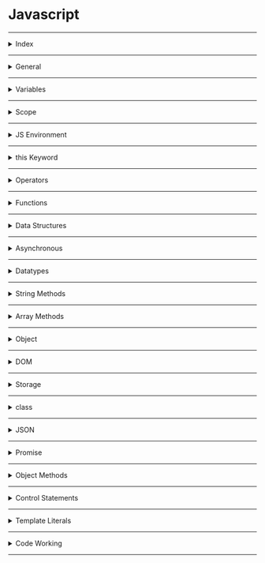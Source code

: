 # Javascript

---

<details>
<summary>Index</summary>

### Index

- General
- variables  
- Scope
- JS Environment
- this Keyword
- Operators
- Functions
- Data Structures
- Asynchronous
- Datatypes
- String Methods
- Array Methods
- Object
- DOM
- Storage
- Class
- JSON
- Promise
- Object Methods
- Control Statements
- Template Literals
- Code Working

</details>

---

<details>
<summary>General</summary>

### General

##### What is **Javascript**?  
__JavaScript__ is a scripting language for web pages.  
we can also use Javascript on server-side as NodeJS.

we can create Dynamic Webpages by combinning HTML & Javascript.

##### Javascript Advantages
  - Server interaction is less.
  - Immediate response to the users.

##### **Dynamically Typed** language?
Yes, JavaScript is a dynamically typed language.

* We can declare a variable without specifying the data type.
* Javascript itself check and identify type of a variable based on given value.
* We can change the data type of the variable when it is reassigned.

#####  Display Javascript Output

  ```Javascript
// console
console.log("Hello World");

// textContent
let myElement = document.getElementById("myElement");
myElement.textContent = "Hello World";

// innerHTML
let myElement = document.getElementById("myElement");
myElement.innerHTML = <h1>Hello World</h1>;

// write
document.write("Hello World");

// alert
window.alert("Hello World");

//prompt
window.promt("Hello World");
  ```

##### What is an ECMA Script?
__ECMA Script__ stands for __European Computer Manufacturers Association Script__.
ECMA Script maintains the rules of a scripting language.  
It specifies the core features that a scripting language should provide and how those features should be implemented.

##### Javascript version
I know ES6 version

</details>

---

<details>
<summary>Variables</summary>

### Variable
Variables are like containers. we can use these containers to store data during program execution. we can mention a name for identify a particular container. So those named Containers are called variables. we can manipulate the data in the containers by reffering that variable name.

we can store different types of data in the containers. In programming languages, we have some categories in data.

Javascript supports various data types: 
1. number 
2. string
3. boolean
4. null
5. undefined

we can assign a value to the variable with the help of assignment Operator( `=` ).

##### Define a Variable
we can create variables using __Variable Declaration__ keywords .
In Javascript we can define a variable in 3 ways,

##### Declaration Keywords
1. var
2. let
3. const


##### Rules of Define a Variable

##### syntax

`Definition = Initialization`  
`declarationKeyword variableName = value;`


#### var
If a variable declare using `var`, then initialization is not mandatory. This variable can be re-assigned and re-declared.  
If a variable is declared inside a function, it is function-scoped. Else, it is global-scoped.

#### let 
If a variable is declared using `let`, then initialization is not mandatory. This variable can be re-assigned.  
we can't re-declare the same variable.

#### const 
If a variable is declared using `const`, then initialization is mandatory. Once the variable is initialized with a value, then it can't be re-assigned.  
const variable maintain constant values.

##### Differences between __var__, __let__ and __const__

| Declaration Keyword | Possible                                       | Not-Possible                  |
| ------------------- | ---------------------------------------------- | ----------------------------- |
| __var__                 | Initialization , Re-Assignment, Re-Declaration |                               |
| __let__                 | Initialization , Re-Assignment                 | Re-Declaration                |
| __const__               | Initialization                                 | Re-Assignment, Re-Declaration |


##### Types of Variables
1. Local Variable
2. Global Variable


##### Local Variable
If a variable is created inside function, that type of variable is called Local Variable.  

* __Example__ :  
If a variable is declared inside a function, When a function is called, its local variables are created, and when the function finishes it's executing, automatically those local variables are destroyed.  

Local variables are useful for temporary data storage within a Block, and they should not interfere with other parts of the program. The Local Variable memory is created in the the Local Scope.  
we can access these Local Variables only within that particular block of code.

##### Global Variable
If a variable is created outside of a block is called Global variable.

These Global Variables available upto end of the program execution.

These Global Variables can be accessed at any part of the code including Functions also.  

If the value of the global variable is modified inside a function or conditional statement then the changes are reflected in the rest of the program.

The Global Variable memory is created in the global scope.

##### Temporal Dead Zone
A block's __Temporal Dead Zone__ starts at the beginning of the block's local scope. It ends when the computer fully initializes your variable with a value.  
From Hoisting to assigns some value to the variable is called temporal dead zone.  

we can't access the variables, when Variable in __TDZ__

```Javascript 
{
  // myVar TDZ starts here (at the beginning of this block's local scope)
  // myVar TDZ continues here
  // myVar TDZ continues here
  console.log(myVar); // returns ReferenceError // because myVar continues here
  // myVar TDZ continues here
  // myVar TDZ continues here
  let myVar = "Vegetable Fried Rice"; // bestFood's TDZ ends here
  // myVar TDZ does not exist here
  // myVar TDZ does not exist here
}
```

#### Errors
Errors are 2 types:
1. syntax Error
2. Runtime Error

##### SyntaxError
 * Missing initializer in const declaration because it is a constant type already mentioned and declared.  
 * Identifier 'a' has already been declared.  
 * If we are not following rules of language, then we got syntax error.

##### Runtime Error
*  __ReferenceError__
   - When Javascript Engine tries to findout a specific variable inside the memory space but that variable does not exist in the memory space.
   - Cannot access 'a' before initialization .   
   - 'c' is not defined.  
   - If a variable in the __TDZ__, we cannot access that particular variable.

* __TypeError__ 
   * Assignment to constant variable.  
   * A Type error can be thrown when we try to make an operation on the incorrect data type.
  
</details>

---

<details>
<summary>Scope</summary>

### Scope
Memory storage location is called scope.  

we have 3 scopes in Javascript  
1. Global Scope (Global + Script)
2. Block Scope
3. Local Scope (Function Scope)

In Global Level with declaration keywords **let** and **const**, It maintain seperate memory with __script__ scope.  

##### what is Block ?
Block is used to combine multiple Javascript statements into one group.  

`Block is { }`

Block memory will be deleted after Execution completed.  
Each Block has it's own Lexical scope.

```javascript
// single statement, so we dont't use block.
if (true) console.log("Hello world");

// Here we are using multiple statements, so we use block.
if (true){
    var a = 10;
    console.log(a);
}
```

##### Closure
A **Closure** is a combination of a __function__ and its __lexical scope__ bundle together forms a Closure.

A closure gives the outer function's scope access to an inner function that means it can be used the varaibles and functions of its parent environment.

`Closure => local Memory + Lexical Environment of Parent`

##### Lexical Environment
Its Parent Memory

##### Uses of Closures
* Timer Functions
* Events
* ...etc

##### Disadvantages of Closures
  * Over consumption of memory
  * Memory Leak
  * Freeze browser

##### Garbage Collector
Garbage collector is like a program in the browser of the javascript engine.

In JavaScript, the garbage collector automatically __identifies__ and __removes__ unreferenced objects, freeing up memory to improve performance and prevent memory leaks in the application.

</details>

---

<details>
<summary>JS Environment</summary>

 ### Javascript Runtime Environment

 ##### Components
 1. Code
 2. JS Runtime Environment
 3. JS Engine
 4. Web APIs
 5. Microtask Queue
 6. Callback Queue
 7. Event Loop 

#### Code
![Code](Assets/JS_Environment/Javascript_Code.jpg)

#### JS Runtime Environment
![JS Runtime Environment](Assets/JS_Environment/Javascript_Runtime_Environment.jpg)

#### JS Engine
![JS Engine](Assets/JS_Environment/Callstack.jpg)

#### Web APIs
![Code](Assets/JS_Environment/Web_APIs.jpg)


##### Execution Context
![Execution Context](Assets/JS_Environment/Execution_%20Context.jpg)

In Javascript, Everything happens inside an __Execution context__ .  
The Execution context is like a big container.
Inside the Execution Context entire JavaScript code is executed. 
Execution Context contains two components.

`Execution Context => Memory Component + code Component`

`Execution Context => Creation Phase + Execution Phase`

##### Phases of Execution Context

1. Memory phase
2. Code Phase

##### __Memory Component__ (Variable Environment) 
In Memory Component all the variables and functions are stored as key-value pairs.
When the JavaScript engine allocates memory to a variable, it stores a special value `undefined` in it. In the case of functions, it stores the entire function inside the memory space.  
`pair = key : value`

##### __Code Component__ (Thread of Execution)

Code component is the place where code is executed one line at a time. It is also called the **Thread of Execution**.

In this phase, variables in memory component will be initialized.

JavScript is a **synchronous**, **single-threaded** language, which means that it can only execute one line of code at a time in a specific order. It can only move to the next line when the execution of the current line is completed.

__single-threaded__ -> javascript only execute single line (one command) at a time.

__synchronous__ -> Javascript execute next line when once current line execution is finished.

##### Callstack
Before execute the Javascript code, the __Global Execution context__ will be created.  

The execution context is created in two phases : 
  * Memory creation phase - JS will allocate memory to variables and functions.
  * Code execution phase

callstack plays an important role in managing the execution of a program.

callstack handles, automatically create & delete operations of Execution Context.

When a function is invoked, a new execution context is added to the top of the call stack. Once the function execution is completed, its execution context is removed from the top of the call stack.

##### Hoisting
Hoisting is a javascript mechanism where __function declarations__ and __var__ keyword variables are moved to the top of their scope before code execution.

Hoisting is a JavaScript technique.

Before Execution of the JS code, It creates a Global Execution Context.

`var` keyword variables and `function` declarations are stored in Global Execution Context.

var keyword variable takes __undefined__ as a default value.

If it is a Function Declaraion, It will be stored entire function.

</details>

---

<details>
<summary>this Keyword</summary>

 ### __this__ keyword

##### Global space:
Any code write in javascript which is not inside a  function is called global space.

### window:
__window__ object is created by javascript engine.
In window object we have lot of variables, methods and functions.
window object is a global object because it is created in the global space.
at the global level the window object is equal to __this__ object.

`window === this`

##### this
In JavaScript, __this__ keyword always refers to an object.  

* Function Declaration creates its own Execution Context So Function Declaration creates its own `this` object.  
 
  `Function Declaration : Where the function called.`

* Arrow Functions can't create its own Execution context, but it takes from Lexical Environment. So Arrow Function, They inherit the __this__ object from their surrounding context.  
 
  `Arrow Function : Where the Function Declared.`

In the global scope, `this` refers to the global object. 

`window === this`  


```Javascript 
// this

// this refers to the Object on which we call our function.

// This function declaration is stored in window object.
function displayName(){
    console.log(this.name, this);
}

const myObject = {
    name:"Ande Praveen",
    displayName:displayName
};

var name = "Brendan Eich";

myObject.displayName();  // Ande Praveen
window.displayName();  // Brendan Eich
```


```Javascript 
// Regular Function
const myObject = {
    myMethod: function() {
        console.log(this); // Refers to 'myObject' when called as myObject.myMethod()
    }
};

myObject.myMethod(); // Outputs 'myObject'

```

```Javascript 
// Arrow Function
const myObject = {
    myMethod: () => {
        console.log(this); // Refers to the global 'this' (e.g., 'window' in a browser context)
    }
};

myObject.myMethod();  // Outputs the global 'this', which is typically 'window'

```

##### this methods

we can manipulate the __this__ object with below methods.
* call
* apply 
* bind

###### call  
With __call__  method, we can invoke a method passing an owner object as an argument.

```Javascript 
// Define the first person object
const person1 = {
    name: 'Praveen',
    surname: 'Ande',
    
    // Define a method to concatenate the name and surname
    sayName: function() {
        return this.name + " " + this.surname;
    }
}

// Define the second person object
const person2 = {
    name: 'Brenden',
    surname: 'Eich'
}

// Call the sayName method of person1 with the context of person2 using .call()

const fullName = person1.sayName.call(person2);  

// Output the result, which will be "Brenden Eich"
console.log(fullName); // Brenden Eich

```

</details>

---

<details>
<summary>Operators</summary>

### Operators

1. Assignment
   * `=`
2. Arithmetic
   * `+ - * / %`
3. Shorthand Math
   * `+=   -=  *=   /=`
4. Unary
   * `++   --`
5. Conditional 
   * `==   ===   !=   !===   <   >   <=   >=`
6. Logical
   * `&& || !`
7. Spread
   * `...` three dots
   * spread operator used to unpack the items in an Object or Array into individual elements.
8.  Rest
    * we can pack multiple values into an array.
9.  Ternary
    * `let variable = condition ? if-block : else-block;`

##### BODMAS
The standard order of evaluating an expression

1. Brackets (B)
1. Orders (O) -> powers
1. Division (D)
1. Multiplication (M)
1. Addition (A)
1. Subtraction (S)

`Expression: (5 * 2) + (3 * 4 + 4 / 2)`

* Step by Step Explanation
```bash
(5 * 2) + (3 * 4 + 4 / 2)
(10) + (3 * 4 + 2)
(10) + (12 + 2)
(10) + (14)
24
```

##### Loose Equal to ( == )
Loose equality compares two values for equality but doesn't compare type of values.

```Javascript
console.log(2 == "2"); // Output: true

```
##### Strict Equal to ( === )
Strict equality compares two values for equality including type of values.

```Javascript
console.log(2 === "2"); // Output: false
```

##### Spread Operator 
The Spread Operator is used to unpack an iterable (e.g. an array, object, etc.) into individual elements.

```Javascript
let arr1 = [2, 3];
let arr2 = [1, ...arr1, 4];

console.log(arr2);  // Output: [1, 2, 3, 4]
```

##### Rest Parameter
With Rest Parameter, we can pack multiple values into an array.

```Javascript
function numbers(...args) {
console.log(args);  // Output: [1, 2, 3]
}

numbers(1, 2, 3);
```
</details>

---

<details>
<summary>Functions</summary>

##### Functions
Functions are heart ♥ of Javascript.

A function is a block of reusable code to perform a specific action. Functions help us in using existing code without writing it every time we need it. A Function is executed when calls it.

We can define the code once, and use it many times. We can use the same code many times with different arguments, to produce different results (We can reuse code ).

#### Types of Functions

1. Function Declaration
2. Function Expression
3. Arrow Function
4. Anonymous Function
5. Named Function
6. Callback Function
7. First Class Function
8. Higher Order Functions

```javascript
// Function Declaration

function a() {
	console.log('Function Declaration');
}

a();

```

```javascript
// Function Expression

// function acts like a value.
let a = function () {
	console.log('Function Expression');
};
a();

```

```javascript

// Arrow Function

// function acts like a value.
let a = () => {
	console.log('Arrow Function');
};

a();
```


```Javascript
// Anonymous Function
// A function without a name is called Anonymous Function.

var a = function () {
	console.log('Anonymous Function');
};

a();

// These anonymous functions are used at where functions used as values.

```

```javascript
// Named Function

// A function with name is called Named Function
var a = function b() {
	console.log('Named Function');
};

a();

```

##### Difference between __Parameter__ and __Argument__

```javascript

// we create function with parameters
function a(parameter1, parameter2){
    console.log(parameter1, parameter2);
}

var argument1 = 10;
var argument2 = 20;

// we execute the function with arguments
a(argument1, argument2);
```

##### Callback Function
A callback function is a function that is passed as an argument to another function.

##### First class Functions
we can send functions as arguments, we can use function as a values..etc

##### Higher Order Functions
These Functions follows DRY Principle..  
__DRY__ Principle => Don't Repeat Yourself

##### Over Ridding
When we define the multiple functions with the same name, then the last defined one will be called. It is called Function Overriding.

JavaScript supports Function Overriding.

##### Recursion
A function calling itself is called Recursion.

```Javascript
function factorial(n) {  // Recursive Function
   if (n === 1) {  // Base Case
       return 1;
   }
   return n * factorial(n - 1);  // Recursion
}

const num = parseInt(prompt());  // Input
const result = factorial(num);
console.log(result);  // Output
```

</details>

---

<details>
<summary>Data Structures</summary>

### Data Structures
Data Structure allow us to store and organize data efficiently.
This will allow us to easily access and perform operations on the data.

In javascript, we have built-in Data structures like,
1. Arrays
2. Objects
3. Maps
4. Sets

</details>

---

<details>
<summary>Asynchronous</summary>

### Asynchronous  
Javascript cannot wait for anyone.

Some __Javascript tasks__ may take time to complete, such as  
* fetch -> fetching data from External database,  
* timer -> perform tasks with timer
* Events -> responding to user input.

JavaScript doesn't wait for these Operations to finish and instead moves on to execute other code.

##### Queues
1. Callback Queue
2. Microtask Queue

##### Callback Queue
The purpose of the Callback Queue is to manage and execute functions (callbacks) in a specific order, typically after some asynchronous operation has completed.
- setInterval
- setTimeout
- Events

Timer Events takes callback function attach the timer and when the timer expires then push into the Callback Queue.

##### Microtask Queue
fetch always returns a Promise.  
A Promise is an object representing the eventual completion or failure of an asynchronous operation.  
we don't know how much of time take to __resolve__ or __reject__ the Promise. 
- fetch
- Promise Object


```javascript
// create Own Promise

function createOrder(){
    const ownPromise = new Promise((resolve, reject) => {
        if (true){
            const err = new Error("Cart in not valid");
            reject(err);
        }
        else{
            const orderId = "12345";
            resolve(orderId);
        }
    });

    return ownPromise;
}

const promise = createOrder()
console.log(promise);  // Promise

promise
.then((orderId) => console.log(orderId))
.catch((error) => {
    console.log(error.message);
});

```

##### Event Loop
Event Loop continuosly monitoring whether callstack is empty or not.  
if callstack is empty then checks the Microtask Queue & callback Queue. 
if there is any Microtask functions or callback functions , it automatically push it into the callstack then delete from queue.  

Here Microtask Queue has more priority than the Callback Queue.

</details>

---

<details>
<summary>Datatypes</summary>

##### Datatypes
The Datatype determines how the value or data can be used in the program.  
For example, mathematical operations can be done on Integer and Float types of data.  
The `typeof()` operator is used to find the type of value.

1. __Primitive Datatypes__  
Primitives are immutable.  Primitives are passed by value.
   - Number
   - String
   - Boolean
   - Undefined
   - Null

1. __Reference Datatypes__   
  References are mutable.  References are passed by reference.
   - Arrays
   - Objects
   - Maps
   - Sets
   - NaN

##### undefined
`var declaration keyword`
* If a variable is already declared, but value is not assigned to that variable, then it takes `undefined` as its value.
* variable is defined but It is using before Initialization.  
* The datatype of `undefined` is `undefined` itself.
* `undefined` is special keyword using for placeholder.
* Variable is already initialized but javascript in the memory phase assigned a default value __undefined__ at __Hoisting__.

##### not defined
we didn't declare a variable.
so memory is not allocated for that particular variable.

##### null
__null__ can be assigned to a variable as a representation of __no value__. 
It is used when we intentionally want a variable but don't need a value to it.   
The datatype of null is object. 

##### Data Structures
Data Structures allow us to store and organize data efficiently. This makes us access and performs operations on the data smoothly.

##### NaN
The NaN property represents __Not-a-Number__ value. The typeof of a NaN returns a Number.

```Javascript 
isNaN(345); // returns false
isNaN(undefined); // returns true
```

</details>

---

<details>

<summary>String Methods</summary>

#### String Manipulation Methods

* Conversion
  - `let output = myString.toUpperCase();`
  - `let output = myString.toLowerCase();`
  - `let output = myNumber.toString();`
  - `let myNumber = parseInt("myString")`
* Checking
  -  `let output = myString.includes(part);`
  -  `let output = myString.startsWith(part);`
  -  `let output = myString.endsWith(part);`
* Cutting
  - `let listItems = myString.split(separator);`
  - `let slicedPart = myString.slice(startIndex, endIndex);`
  - `let subString = myString.substring(startIndex, endIndex);`
* Combinning
  - `combinedString = myString1.concat(myString2);`
* Updating 
  - `let trimmedString = myString.trim();`
  - `let output = myString.replace(searchValue, replaceValue);`
* Finding 
  - `let partStartIndex = myString.indexOf("part")`;

</details>

---

<details>
<summary>Array Methods</summary>

### Array Methods
An Array holds an ordered sequence of items.  
__Array__ is the Mutable Data Structure.


##### Creating a List
A List can be created by enclosing elements within [square] brackets where each item is separated by a comma.

```Javascript 
let a = 2
let list_a = [5, "Six", a, 8.2]

console.log(list_a)  // [5, "Six", a, 8.2]
```

##### Normal Array Methods

* Finding
  - `let result = myArray.includes(item);`  
  - `let result = myArray.indexOf(item);`
  - `let result = myArray.lastIndexOf(item);`
  - `let firstItem = Array.find(Testing Function);`
  - `let firstItemIndex = Array.findIndex(Testing Function);` 
  - `let arrayLength = myArray.length;`
* Adding
  -  `myArray.push(lastItem);`
  -  `myArray.unshift(firstItem);`
  -  `myArray.splice(startIndex, deleteCount, item1, item2...);`
* Removing
  - `let lastItem = myArray.pop();`
  - `let firstItem = myArray.shift();`
* Combining
  - `let newArray = myArray1.concat(myArray2);`
  - `let joinedString = myArray.join(separator);`
* Cutting
  - ` let arrayPart = myArray.slice(startIndex, endIndex);`
* Sorting
  - `myArray.sort();`


##### Higher Order Array Methods
These Methods are Iterate over each item of the Array and do some operations.

* __map__ 
  -  `let newArray = myArray.map((currentValue, index, arr) => callback);`
  - Here __index__ and __arr__ are optional arguments.
  - 
 ```Javascript 
const myArray = [1, 2, 3, 4];
const output = myArray.map((eachItem) => eachItem * eachItem);
  console.log(output); // [ 1, 4, 9, 16 ] 
```

* __filter__
  -  `let newArray = myArray.filter((currentValue, index, arr) => callback)`;
  - Here __index__ and __arr__ are optional arguments.
  
  ```Javascript 
  const myArray = [1,2,3,4,-5,-7,12];
  const filteredArray = myArray.filter((eachItem) =>   eachItem > 0);
  console.log(filteredArray); // [ 1, 2, 3, 4, 12 ]
  ```

* __reduce__
-  `let finalValue = myArray.reduce((accumulator, currentValue, index, arr) => callback);`
  - Here accumulator is the initialValue(0) or the previously returned value of the function and currentValue is the value of the current element, __index__ and __arr__ are optional arguments.
   
  ```Javascript 
     const myArray = [1,2,3,4];
     const output = myArray.reduce((accumulator,eachItem) =>  (accumulator + eachItem));
    console.log(output); // 10  
  ```

* __forEach__ 
  -  myArray.forEach((currentValue, index, arr) => callback);
  - Here __index__ and __arr__ are optional arguments.
```Javascript 
const myArray = [1, 2, 3, 4];

let squaresList = [];
myArray.forEach((eachItem) => squaresList.push(eachItem * eachItem));

console.log(squaresList);  // [ 1, 4, 9, 16 ]
```

* __every__
* The `every()` method tests whether all elements in the array pass the test implemented by the provided function. It returns a Boolean value.
  -  `let finalBool = myArray.every((currentValue, index, arr) => callback);`
  - Here index and arr are optional arguments
```Javascript 
let myArray = [1, 2, 3, 4, 5];
const isAllPositive = myArray.every((eachItem) => eachItem > 0);
console.log(isAllPositive);  // true
```

* __some__
  - The `some()` method tests whether at least one element in the array passes the test implemented by the provided function.  
  - `let finalBool = myrray.some((currentValue, index, arr) => callback);`
  - Here index and arr are optional arguments.

```Javascript 
let myArray = [1, 2, 3, 4, 5, -6, -7, -8];
const isAnyOnePositive = myArray.some((eachItem) => eachItem > 0);
console.log(isAnyOnePositive);  // true
```

* __reverse__
  - The `reverse()` method reverses the order of the elements in an array. The first array element becomes the last, and the last array element becomes the first.
  - `let reversedArray = myArray.reverse();`

```Javascript
let myArray = [1, 2, 3, 4, 5];
console.log(myArray);  // [ 1, 2, 3, 4, 5 ]

let reversedArray = myArray.reverse();
console.log(reversedArray);  // [ 5, 4, 3, 2, 1 ]
```

* __flat__
- The `flat()` method creates a new array with all sub-array elements concatenated into it recursively up to the specified depth.
- `let newArray = myArray.flat(depth);`


```Javascript 
let myArray = [[1, [2, [[3, 4]], 5]]];
console.log(myArray);  // [[1, [2, [[3, 4]], 5]]]

let flatArray = myArray.flat(4);
console.log(flatArray);  // [ 1, 2, 3, 4, 5 ]
```

</details>

---

<details>
<summary>Object</summary>

### Object

##### Object Destructuring
we can make object key to a variable.  
To unpack properties from Object, we use Object Destructuring. The variable name should match with the key of an object.  

```javascript
let person = {
  firstName: "Rahul",
  lastName: "Attuluri",
  age: 28,
};

let { age } = person;

console.log(age); // Output: 28
```

</details>

---

<details>
<summary>DOM</summary>

#### DOM 
__DOM__ stands for __Document Object Model__ .  
DOM is the structured representation of the HTML document created by the browser.  
It allows Javascript to manipulate, structure and style of our website.

##### Real DOM
Real DOM is nothing but DOM. It is a structured representation of the HTML elements that are present in a webpage.
It represents the entire UI of our application.

##### Access HTML Element
* `getElementById('id')`: Returns the element that has the specified id.
 
* `getElementsByClassName('classname')`: Returns all the elements that have the specified class name. It returns an array-like object.

* `getElementsByTagName('tagname')`: Returns all the elements that have the specified tag name. It returns an array-like object.

* `querySelector()`: Takes CSS style selector as argument and returns the first selected HTML element.
* 
* `querySelectorAll()` : Takes CSS style selector as argument and returns the all  HTML elements.

```Javascript 
// Old Format
let element = document.getElementsByTagName("div");  // <div>
let element = document.getElementById("test");  // <div id="test">
let element = document.getElementsByClassName("test");  // <div class="test"> 

// New Format
let element = document.querySelector("div");  //  <div>
let element = document.querySelector("#test"); // <div id="test">
let element = document.querySelector(".test");   // <div class="test">
let element = document.querySelectorAll(".test");   // <div class="test">
let childElement = document.querySelector('div .parent #child');
```

##### Javascript DOM properties
   * Value
     - textContent
   * CSS
     - style
   * Attribute
     - htmlFor, src, checked
     - `element.setAttribute(attribute, value);`
   * classList
   

##### DOM manipulation
DOM manipulation is interacting with the DOM to modify the HTML document that is to be rendered on the web browser.

javascript offers 3 ways to add an Event Listener to a DOM element.

1. Inline event Listener

```Javascript 
// inline event Listener => onclick attribute used in html

function greeting(){
    console.log("Inline Event Listener worked");
}
```
2. onevent listener

```Javascript 
// onevent

// onEvent Listener used in javascript with html element id.

let greetBtn = document.getElementById("greetBtn");

greetBtn.onclick = function(){
    console.log("onEvent Listener is working");
};
```
3. addEventListener

```Javascript 
// addEventListener()

/*
	It is a modern approach to add an event listener.
	element.addEventListener(event, callback);
	element => HTML element
	event => event name
	function => callback function
*/

// htmlElement.addEventListener(eventName, callbackFunction);
let greetBtn = document.getElementById("greetBtn");

greetBtn.addEventListener("click", function(){
    console.log("addEventListener is working");
});
```

##### Events
  * Mouse Events 
     - mousedown, mouseup, click, dblclick, mousemove, mouseover, mousewheel, mouseout   
  * Keyboard Events
     - keydown, keypress, keyup  
  * Form Events 
     - focus, blur, change, submit  
  * window Events 
     - scroll, resize, load, unload  

  ##### preventDefault()
```Javascript
// Here in the form, it prevents the default behaviour of the submit event.
    event.preventDefault();
```
 
##### Element Manipulation
```Javascript 
/// DOM Manipulations

// Element selection through id
let myContainer = document.getElementById("myContainer");

// creating an HTML element
let headingElement = document.createElement('h1');
headingElement.textContent = "Hello World";
console.log(headingElement);

// adding an Element at End.
// Appending to Existing myContainer Element
myContainer.appendChild(headingElement);

// Removing the Element
myContainer.removeChild(headingElement);

```

</details>

---

<details>
<summary>Storage</summary>

### Storage
Storage Mechanism:
1. client-side Data storage:
client-side Data storage is storing the data on the client (user's machine).

1. Local Storage
2. Session Storage
3. Cookies
4. IndexedDB and many more.

2. server-side Data storage:
Server-side Data Storage is storing the data on the server.

##### localStorage
- The Local Storage allows web applications to store data locally within the user's browser. It is a Storage Object. Data can be stored in the form of key-value pairs.
- Local storage data never expires
- Local Storage can store up to 5 to 10 MB of data

`localStorage.setItem("Key", "Value");`  
`localStorage.getItem("Key");`  
`localStorage.removeItem("Key");`  
`localStorage.clear();`


##### Cookies
- `js-cookie` is the third-party package
- We can set an expiration for Cookies
- Cookies can store up to 4KB of data
- we can get undefined, when cookies is expired
 
```Javascript 
const token = Cookies.get("jwt_token"); // Assume that there is was a Cookie set with the key "jwt_token" with value the 1234
 
if (token === undefined) {
 console.log("Cookie is expired");
}
```

</details>

---

<details>
<summary>class</summary>

### class

##### Inheritance
Inheritance is a mechanism by which a class inherits methods and properties from another class.

```Javascript 
class SuperClass {
  constructor(property1) {
    this.property1 = property1;
  }
  method1() {}
}
class SubClass extends SuperClass {
  constructor(property1, property2) {
    super(property1);
    this.property2 = property2;
  }
  method1() {}
}
let myObject = new SubClass(argument1, argument2);
```

Here, SubClass inherits methods and properties from a SuperClass.

* The extends keyword is used to inherit the methods and properties of the superclass.

* Calling `super()` makes sure that SuperClass constructor() gets called and initializes the instance.

##### What is the Static keyword in JavaScript?
The `static` Keyword defines a static method or property for a class.

__Static methods__ or __Static properties__ cannot be called on instances of the class. They are called on the class itself.

```Javascript 
class Rectangle {
  constructor(height, width) {
    this.height = height;
    this.width = width;
  }

  static displayName = "Rectangle";
  static print() {
    return "Static method print() is called from Rectangle";
  }
}

console.log(Rectangle.displayName); // Output: Rectangle
console.log(Rectangle.print()); // Output: Static method print() is called from Rectangle

// create a instance
let rectangle1 = new Rectangle(10, 8);

console.log(rectangle1.displayName); // Output: undefined
console.log(rectangle1.print()); // TypeError: rectangle1.print is not a function
```

From the above example,

* Calling a Static property from a class instance will return undefined
* Calling a Static method from a class instance will throw an error


</details>

---

<details>
<summary>JSON</summary>

### JSON

**JSON** stands for **JavaScript Object Notation**.

It is a data representation format used for:

* Storing data (Client/Server)
* Exchanging data between Client and Server

JSON Methods
* stringify
* parse

```javascript
let profile = {
  name: "Rahul",
  age: 29,
  designation: "Web Developer"
};
```

```JSON
{
  "name": "Rahul",
  "age": 29,
  "designation": "Web Developer"
}
```
</details>

---

<details>
<summary>Promise</summary>

### Promise
Promise Methods
* The `then` method is called after the Promise is resolved.
* The `catch` method is called after the Promise is rejected.

 A Promise will be in any one of the three states

1. Pending : Neither fulfilled nor rejected.
2. Fulfilled : Operation completed successfully.
3. Rejected : Operation failed.

### Async and Await
The `async/await` simply gives you a synchronous feel to asynchronous code.   
The `await` keyword in JavaScript is used within an async function to pause the execution of that function until a promise is resolved. 

```Javascript 

// Asynchronous Execution

const myFunction = async () => {
    const url = "https://apis.ccbp.in/jokes/random";
    const response = await fetch(url);
    const data = await response.json(); // Use await here
    console.log(data);
}

// Call the async function
myFunction();

// Statement 2
console.log("fetching done");

```

```Javascript 

// Asynchronous Execution

const url = "https://apis.ccbp.in/jokes/random";

fetch(url)
    .then((response) => {
        return response.json();
    })
    .then((jsonData) => {
        // statement 1
        console.log(jsonData)
    });


// statement 2
console.log("fetching done");

// The second statement won't wait until the first statement execution.
// In JS fetch() works asynchronously.
```
</details>

---
<details>
<summary>Object Methods</summary>

### Object Methods 

* __Object.keys()__:

`Object.keys()` is a built-in JavaScript method that returns an array of a given object's property names. The array order reflects the sequence in which properties were defined in the object.


* __Object.values()__:

`Object.values()` returns an array of a given object's property values, providing the values in the same sequence as properties were defined.

```Javascript 
let jsonObject = {
    "name": "John",
    "age": 25,
    "city": "New York"
};

let keys = Object.keys(jsonObject);   
let values = Object.values(jsonObject); 

console.log(keys);   // Outputs: ["name", "age", "city"]
console.log(values); // Outputs: ["John", 25, "New York"]
```
</details>

---

<details>
<summary>Control Statements</summary>

### Control Statements

#####  Conditional Statements
The conditional statement allows you to execute a block of code only when a specific condition true.

```javascript
let age = 30;

if (age > 30){
    console.log("Yes, His age is above 30 years");
}
else if(age === 30){
    console.log("His age is exactly 30 years");  // His age is exactly 30 years
}
else{
    console.log("Yes, His age is below 30 years");
}

```

##### Looping Stataments
Loops allow us to execute a block of code several times.

###### for loop
1. for-of
   - It gives values
2. for-in  
   - It gives Indexes of values
3. for loop


###### while loop
1. while loop
2. do-while loop
    - In do-while loops, the code in the loop runs at least once before checking if the condition is True.


##### Jumping Statements

```Javascript 
let day = 4;

switch (day){
    case 0:
        console.log("Sunday");
        break;

    case 1:
        console.log("Monday");
        break;
    case 2:
        console.log("Tuesday");
        break;
    case 3:
        console.log("Wednesday");
        break;
    case 4:
        console.log("Thursday");  // Thursday
        break;
    case 5:
        console.log("Friday"); 
        break;
    case 6:
        console.log("Saturday");  
        break;
    default:
        console.log("Invalid"); 
}
```

</details>

---

<details>
<summary>Template Literals</summary>

### Template Literals (Template Strings)
  * The Template Literals are enclosed by the backticks. => ` `
  * we can include the variable or expressions using a dollar sign with curly braces. => ${}

```Javascript 
let myName = "Ande Praveen";
let output = `Hello ${myName}`;
console.log(output);  // Hello Ande Praveen
```
</details>

---

<details>
<summary>Code Working</summary>

### Code Working

##### Hoisting
![Hoisting](./Assets/Code_Working/01_Hoisting/01_Hoisting.png)
![Function Storage](./Assets/Code_Working/01_Hoisting/02_Function_Storage.gif)
![Variable Storage](./Assets/Code_Working/01_Hoisting/03_Variable_Storage.gif)
![var Keyword Storage](./Assets/Code_Working/01_Hoisting/04_var_keyword_Storage.gif)
![Execution Phase](./Assets/Code_Working/01_Hoisting/05_Execution_Phase.gif)
![undefined](./Assets/Code_Working/01_Hoisting/06_undefined.gif)
![Reference Error](./Assets/Code_Working/01_Hoisting/07_Reference_Error.gif)
![Assign Original Values](./Assets/Code_Working/01_Hoisting/08_Assign_Original_Values.gif)

##### Event Loop
![JS Runtime Environment](./Assets/Code_Working/02_Event_Loop/01_JS%20Runtime_Environment.png)
![Callstack](./Assets/Code_Working/02_Event_Loop/02_Callstack.gif)
![Timer](./Assets/Code_Working/02_Event_Loop/03_Timer.gif)
![Callback Queue](./Assets/Code_Working/02_Event_Loop/04_Callback_Queue.gif)
![Event Loop](./Assets/Code_Working/02_Event_Loop/05_Event_Loop.gif)
![output](./Assets/Code_Working/02_Event_Loop/06_Output.gif)
![Timer Example](./Assets/Code_Working/02_Event_Loop/07_Timer_Example.gif)

##### Microtask Queue
![Microtask](./Assets/Code_Working/03_Microtask_Queue/microtask1.gif)
![Microtask](./Assets/Code_Working/03_Microtask_Queue/microtask2.gif)
![Microtask](./Assets/Code_Working/03_Microtask_Queue/microtask3.gif)
![Microtask](./Assets/Code_Working/03_Microtask_Queue/microtask4.gif)
![Microtask](./Assets/Code_Working/03_Microtask_Queue/microtask5.gif)
![Microtask](./Assets/Code_Working/03_Microtask_Queue/microtask6.gif)

</details>

---